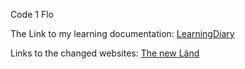 Code 1 Flo

The Link to my learning documentation:
[LearningDiary](Code1_Diary.md)

Links to the changed websites:
[The new Länd](Images/TheLänd.png) 
